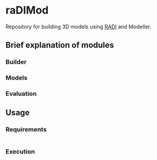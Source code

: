 # raDIMod

 Repository for building 3D models using [RADI](https://github.com/user/repo/blob/branch/other_file.md) and Modeller.

 ## Brief explanation of modules


### Builder

### Models

### Evaluation

## Usage
 
### Requirements
 
 ```console
 ```
 
### Execution
 
 
